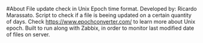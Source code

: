 #About
File update check in Unix Epoch time format.
Developed by: Ricardo Marassato.
Script to check if a file is beeing updated on a certain quantity of days.
Check https://www.epochconverter.com/ to learn more about Unix epoch.
Built to run along with Zabbix, in order to monitor last modified date of files on server.
